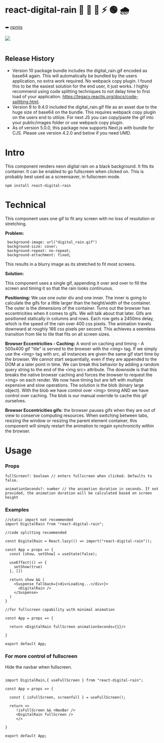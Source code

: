 # react-digital-rain 💊 🔴 🔵 ⚡ 🟢 🌧️

➡️ [npmjs](https://www.npmjs.com/package/react-digital-rain)

<img src="./src/digital_rain.gif">
<br></br>

<h2>Release History</h2>
<ul>
<li>
   Version 10 package bundle includes the digital_rain.gif encoded as base64 again. This will automatically be bundled by the users application, no extra work required. No webpack copy plugin.  I found this to be the easiest solution for the end user, it just works.  I highly recommend using code splitting techniques to not delay time to first load of your application. <a href="https://legacy.reactjs.org/docs/code-splitting.html">https://legacy.reactjs.org/docs/code-splitting.html</a>.
 </li>
 <li>
   Version 9 to 9.4.0 included the digital_rain.gif file as an asset due to the huge size of base64 on the bundle. This requires webpack copy plugin on the users end to utilize.  For next JS you can copy/paste the gif into your public/images folder or use webpack copy plugin.
 </li>
 <li>
 As of version 5.0.0, this package now supports Next.js with bundle for CJS. Please use version 4.2.0 and below if you need UMD.
 </li>

</ul>

<h1>Intro</h1>

This component renders neon digital rain on a black background.
It fits its container.
It can be enabled to go fullscreen when clicked on. This is probably best used as a screensaver, in fullscreen mode.

```
npm install react-digital-rain
```

<h1>Technical</h1>

This component uses one gif to fit any screen with no loss of resolution or stretching.

**Problem:**

```
 background-image: url("digital_rain.gif")
 background-size: cover;
 background-repeat: no-repeat;
 background-attachment: fixed;
```

This results in a blurry image as its stretched to fit most screens.

**Solution:**

This component uses a single gif, appending it over and over to fill the screen and timing it so that the rain looks continuous.

**Positioning:** We use one outer div and one inner. The inner is going to calculate the gifs for a little larger than the height/width of the container. The outer is the dimensions of the container. Turns out the browser has eccentricities when it comes to gifs. We will talk about that later. Gifs are positioned statically in columns and rows. Each row gets a 2450ms delay, which is the speed of the rain over 400 css pixels. The animation travels downward at roughly 166 css pixels per second. This achieves a seemless transition from tile to tile that fits on all screen sizes.

**Browser Eccentricities - Caching:** A word on caching and timing - A 500x400 gif "tile" is served to the browser with the \<img> tag. If we simply use the \<img> tag with src, all instances are given the same gif start time by the browser. We cannot start sequentially, even if they are appended to the DOM at a later point in time. We can break this behavior by adding a random query string to the end of the \<img src> attribute. The downside is that this breaks the native browser caching and forces the browser to request the \<img> on each render. We now have timing but are left with multiple expensive and slow operations. The solution is the blob (binary large object). With the blob we have control over \<img> timing AND we have control over caching. The blob is our manual override to cache this gif ourselves.

**Browser Eccentricities gifs:** the browser pauses gifs when they are out of view to conserve computing resources. When switching between tabs, resizing the window or resizing the parent element container, this component will simply restart the animation to regain synchronicity within the browser.

<h1>Usage</h1>

<h3>Props</h3>

```
fullScreen?: boolean // enters fullscreen when clicked. Defaults to false.

animationSeconds?: number // the animation duration in seconds. If not provided, the animation duration will be calculated based on screen height
```

<h3>Examples</h3>

```
//static import not recommended
import DigitalRain from "react-digital-rain";

//code splitting recommended

const DigitalRain = React.lazy(() => import("react-digital-rain"));

const App = props => {
  const [show, setShow] = useState(false);

  useEffect(() => {
    setShow(true)
  }, [])

  return show && (
    <Suspense fallback={<div>Loading...</div>}>
      <DigitalRain />
    </Suspense>
  )
}

//for fullscreen capability with minimal animation

const App = props => {

  return <DigitalRain fullScreen animationSeconds={1}/>

}

export default App;
```

<h3>For more control of fullscreen</h3>
Hide the navbar when fullscreen.

```

import DigitalRain,{ useFullScreen } from "react-digital-rain";

const App = props => {

  const { isFullScreen, screenfull } = useFullScreen();

  return <>
     !isFullScreen && <NavBar />
     <DigitalRain fullScreen />
     </>

}

export default App;
```
